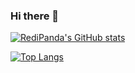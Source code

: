 ### Hi there 👋

[![RediPanda's GitHub stats](https://github-readme-stats.vercel.app/api?username=RediPanda&theme=tokyonight)](https://github.com/RediPanda/github-readme-stats)

[![Top Langs](https://github-readme-stats.vercel.app/api/top-langs/?username=RediPanda)](https://github.com/anuraghazra/github-readme-stats)


<!--
**RediPanda/RediPanda** is a ✨ _special_ ✨ repository because its `README.md` (this file) appears on your GitHub profile.

Here are some ideas to get you started:

- 🔭 I’m currently working on ...
- 🌱 I’m currently learning ...
- 👯 I’m looking to collaborate on ...
- 🤔 I’m looking for help with ...
- 💬 Ask me about ...
- 📫 How to reach me: ...
- 😄 Pronouns: ...
- ⚡ Fun fact: ...
-->
